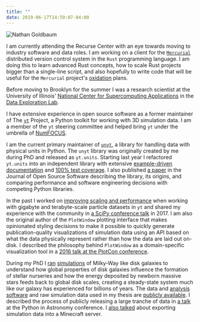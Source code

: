 ```yaml
---
title: ""
date: 2019-06-17T14:59:07-04:00
---
```


![Nathan Goldbaum](/ngoldbaum2019.jpg#center)

I am currently attending the Recurse Center with an eye towards moving to
industry software and data roles. I am working on a client for the
[`Mercurial`](https://mercurial-scm.org) distributed version control system in
the `Rust` programming language. I am doing this to learn advanced Rust
concepts, how to scale Rust projects bigger than a single-line script, and also
hopefully to write code that will be useful for the `Mercurial` project's
[oxidation](https://www.mercurial-scm.org/wiki/OxidationPlan) plans.


Before moving to Brooklyn for the summer I was
a research scientist at the University of Illinois' [National Center for
Supercomputing Applications](http://www.ncsa.illinois.edu/) in the [Data
Exploration Lab](https://data-exp-lab.github.io/).

I have extensive experience in open source software as a former maintainer of
The [`yt`](https://yt-project.org) Project, a Python toolkit for working with 3D
simulation data. I am a member of the `yt` steering committee and helped bring
`yt` under the umbrella of [NumFOCUS](https://numfocus.org/project/yt).

I am the current primary maintainer of
[`unyt`](https://github.com/yt-project/unyt/), a library for handling data with
physical units in Python. The `unyt` library was originally created by me during
PhD and released as `yt.units`. Starting last year I refactored `yt.units` into
an independent library with extensive [example-driven
documentation](https://unyt.readthedocs.io/en/stable/) and [100% test
coverage](https://codecov.io/gh/yt-project/unyt). I also published [a
paper](https://joss.theoj.org/papers/dbc27acb614dd33eb02b029ef20e7fe7) in the
Journal of Open Source Software describing the library, its origins, and
comparing performance and software engineering decisions with competing Python
libraries.

In the past I worked on [improving scaling and performance](https://ytep.readthedocs.io/en/master/YTEPs/YTEP-0032.html) when working with
gigabyte and terabyte-scale particle datasets in
`yt` and shared my
experience with the community in [a SciPy conference
talk](https://www.youtube.com/watch?v=pkZgQIGac6I) in 2017. I am also the
original author of the `PlotWindow` plotting interface that makes opinionated
styling decisions to make it possible to quickly generate publication-quality
visualizations of simulation data using an API based on what the data physically
represent rather than how the data are laid out on-disk. I described the
philosophy behind `PlotWindow` as a domain-specific visualization tool in a
[2016 talk at the PlotCon
conference](https://www.youtube.com/watch?v=Fd4TDoyQffw).

During my PhD I
[ran](https://ui.adsabs.harvard.edu/abs/2015ApJ...814..131G/abstract)
[simulations](https://ui.adsabs.harvard.edu/abs/2016ApJ...827...28G/abstract) of
Milky-Way like disk galaxies to understand how global properties of disk
galaxies influence the formation of stellar nurseries and how the energy
deposited by newborn massive stars feeds back to global disk scales, creating a
steady-state system much like our galaxy has experienced for billions of
years. The data and [analysis
software](https://bitbucket.org/ngoldbaum/galaxy_analysis/src/default/) and raw
simulation data used in my thesis are [publicly
available](https://girder.hub.yt/#collection/573647d3dd9119000164acf0). I
described the process of publicly releasing a large tranche of data in [a
talk](https://www.youtube.com/watch?v=zb0HBu3IhbU) at the Python in Astronomy
conference. I [also talked](https://youtu.be/nzr2vMQqiug?t=358) about exporting
simulation data into a Minecraft server.
